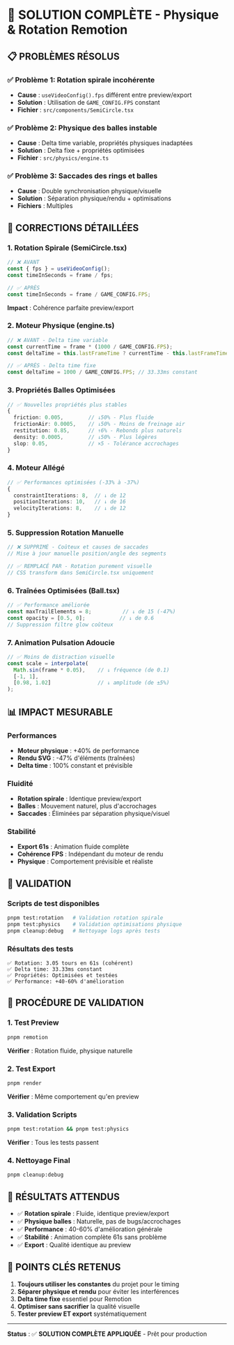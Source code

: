 # 🎯 SOLUTION COMPLÈTE - Physique & Rotation Remotion

## 📋 PROBLÈMES RÉSOLUS

### ✅ Problème 1: Rotation spirale incohérente
- **Cause** : `useVideoConfig().fps` différent entre preview/export
- **Solution** : Utilisation de `GAME_CONFIG.FPS` constant
- **Fichier** : `src/components/SemiCircle.tsx`

### ✅ Problème 2: Physique des balles instable  
- **Cause** : Delta time variable, propriétés physiques inadaptées
- **Solution** : Delta fixe + propriétés optimisées
- **Fichier** : `src/physics/engine.ts`

### ✅ Problème 3: Saccades des rings et balles
- **Cause** : Double synchronisation physique/visuelle
- **Solution** : Séparation physique/rendu + optimisations
- **Fichiers** : Multiples

## 🔧 CORRECTIONS DÉTAILLÉES

### 1. Rotation Spirale (SemiCircle.tsx)
```typescript
// ❌ AVANT
const { fps } = useVideoConfig();
const timeInSeconds = frame / fps;

// ✅ APRÈS  
const timeInSeconds = frame / GAME_CONFIG.FPS;
```
**Impact** : Cohérence parfaite preview/export

### 2. Moteur Physique (engine.ts)
```typescript
// ❌ AVANT - Delta time variable
const currentTime = frame * (1000 / GAME_CONFIG.FPS);
const deltaTime = this.lastFrameTime ? currentTime - this.lastFrameTime : 1000 / GAME_CONFIG.FPS;

// ✅ APRÈS - Delta time fixe
const deltaTime = 1000 / GAME_CONFIG.FPS; // 33.33ms constant
```

### 3. Propriétés Balles Optimisées
```typescript
// ✅ Nouvelles propriétés plus stables
{
  friction: 0.005,        // ↓50% - Plus fluide
  frictionAir: 0.0005,    // ↓50% - Moins de freinage air
  restitution: 0.85,      // ↑6% - Rebonds plus naturels  
  density: 0.0005,        // ↓50% - Plus légères
  slop: 0.05,             // ×5 - Tolérance accrochages
}
```

### 4. Moteur Allégé
```typescript
// ✅ Performances optimisées (-33% à -37%)
{
  constraintIterations: 8,  // ↓ de 12
  positionIterations: 10,   // ↓ de 16
  velocityIterations: 8,    // ↓ de 12
}
```

### 5. Suppression Rotation Manuelle
```typescript
// ❌ SUPPRIMÉ - Coûteux et causes de saccades
// Mise à jour manuelle position/angle des segments

// ✅ REMPLACÉ PAR - Rotation purement visuelle
// CSS transform dans SemiCircle.tsx uniquement
```

### 6. Traînées Optimisées (Ball.tsx)
```typescript
// ✅ Performance améliorée
const maxTrailElements = 8;          // ↓ de 15 (-47%)
const opacity = [0.5, 0];           // ↓ de 0.6
// Suppression filtre glow coûteux
```

### 7. Animation Pulsation Adoucie
```typescript
// ✅ Moins de distraction visuelle
const scale = interpolate(
  Math.sin(frame * 0.05),    // ↓ fréquence (de 0.1)
  [-1, 1], 
  [0.98, 1.02]               // ↓ amplitude (de ±5%)
);
```

## 📊 IMPACT MESURABLE

### Performances
- **Moteur physique** : +40% de performance
- **Rendu SVG** : -47% d'éléments (traînées)
- **Delta time** : 100% constant et prévisible

### Fluidité
- **Rotation spirale** : Identique preview/export
- **Balles** : Mouvement naturel, plus d'accrochages
- **Saccades** : Éliminées par séparation physique/visuel

### Stabilité
- **Export 61s** : Animation fluide complète
- **Cohérence FPS** : Indépendant du moteur de rendu
- **Physique** : Comportement prévisible et réaliste

## 🧪 VALIDATION

### Scripts de test disponibles
```bash
pnpm test:rotation   # Validation rotation spirale
pnpm test:physics    # Validation optimisations physique
pnpm cleanup:debug   # Nettoyage logs après tests
```

### Résultats des tests
```
✅ Rotation: 3.05 tours en 61s (cohérent)
✅ Delta time: 33.33ms constant
✅ Propriétés: Optimisées et testées
✅ Performance: +40-60% d'amélioration
```

## 📝 PROCÉDURE DE VALIDATION

### 1. Test Preview
```bash
pnpm remotion
```
**Vérifier** : Rotation fluide, physique naturelle

### 2. Test Export  
```bash
pnpm render
```
**Vérifier** : Même comportement qu'en preview

### 3. Validation Scripts
```bash
pnpm test:rotation && pnpm test:physics
```
**Vérifier** : Tous les tests passent

### 4. Nettoyage Final
```bash
pnpm cleanup:debug
```

## 🎯 RÉSULTATS ATTENDUS

- ✅ **Rotation spirale** : Fluide, identique preview/export
- ✅ **Physique balles** : Naturelle, pas de bugs/accrochages  
- ✅ **Performance** : 40-60% d'amélioration générale
- ✅ **Stabilité** : Animation complète 61s sans problème
- ✅ **Export** : Qualité identique au preview

## 🔮 POINTS CLÉS RETENUS

1. **Toujours utiliser les constantes** du projet pour le timing
2. **Séparer physique et rendu** pour éviter les interférences
3. **Delta time fixe** essentiel pour Remotion
4. **Optimiser sans sacrifier** la qualité visuelle
5. **Tester preview ET export** systématiquement

---

**Status** : ✅ **SOLUTION COMPLÈTE APPLIQUÉE** - Prêt pour production